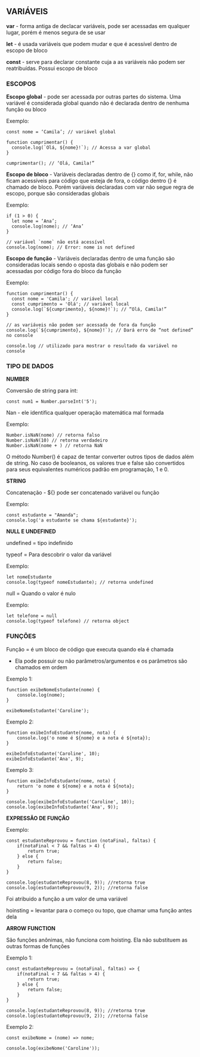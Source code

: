 
<h2>VARIÁVEIS</h2>

<b>var</b> - forma antiga de declacar variáveis, pode ser acessadas em qualquer lugar, porém é menos segura de se usar

<b>let</b> - é usada variáveis que podem mudar e que é acessível dentro de escopo de bloco

<b>const</b> - serve para declarar constante cuja a as variáveis não podem ser reatribuídas. Possui escopo de bloco 


<h3>ESCOPOS</h3>

<b>Escopo global</b> - pode ser acessada por outras partes do sistema. Uma variável é considerada global quando não é declarada dentro de nenhuma função ou bloco 

Exemplo:

~~~
const nome = ‘Camila’; // variável global

function cumprimentar() {
  console.log(`Olá, ${nome}!`); // Acessa a var global
}

cumprimentar(); // ‘Olá, Camila!”
~~~

<b>Escopo de bloco</b> - Variáveis declaradas dentro de {} como if, for, while, não ficam acessíveis para código que esteja de fora, o código dentro {} é chamado de bloco. Porém variáveis declaradas com var não segue regra de escopo, porque são consideradas globais

Exemplo:

~~~
if (1 > 0) {
  let nome = ‘Ana’;
  console.log(nome); // ‘Ana’
}

// variável `nome` não está acessível
console.log(nome); // Error: nome is not defined
~~~

<b>Escopo de função</b> - Variáveis declaradas dentro de uma função são consideradas locais sendo o oposta das globais e não podem ser acessadas por código fora do bloco da função

Exemplo: 

~~~
function cumprimentar() {
  const nome = 'Camila'; // variável local
  const cumprimento = 'Olá'; // variável local
  console.log(`${cumprimento}, ${nome}!`); // “Olá, Camila!”
}

// as variáveis não podem ser acessada de fora da função
console.log(`${cumprimento}, ${nome}!`); // Dará erro de “not defined” no console

console.log // utilizado para mostrar o resultado da variável no console
~~~

<h3>TIPO DE DADOS </h3>

<b>NUMBER</b>

Conversão de string para int:

~~~
const num1 = Number.parseInt('5');
~~~

Nan - ele identifica qualquer operação matemática mal formada

Exemplo:

~~~
Number.isNaN(nome) // retorna falso
Number.isNaN(10) // retorna verdadeiro
Number.isNaN(nome + ) // retorna NaN
~~~

O método Number() é capaz de tentar converter outros tipos de dados além de string. No caso de booleanos, os valores true e false são convertidos para seus equivalentes numéricos padrão em programação, 1 e 0.

<b>STRING </b>

Concatenação - ${} pode ser concatenado variável ou função

Exemplo: 

~~~
const estudante = "Amanda";
console.log('a estudante se chama ${estudante}'); 
~~~

<b>NULL E UNDEFINED </b>

undefined = tipo indefinido

typeof = Para descobrir o valor da variável

Exemplo:

~~~
let nomeEstudante
console.log(typeof nomeEstudante); // retorna undefined
~~~

null = Quando o valor é nulo

Exemplo:

~~~
let telefone = null 
console.log(typeof telefone) // retorna object
~~~

<h3>FUNÇÕES</h3>

Função = é um bloco de código que executa quando ela é chamada
* Ela pode possuir ou não parâmetros/argumentos e os parâmetros são chamados em ordem


Exemplo 1:

~~~
function exibeNomeEstudante(nome) {
	console.log(nome);
}

exibeNomeEstudante('Caroline');
~~~

Exemplo 2:

~~~
function exibeInfoEstudante(nome, nota) {
	console.log('o nome é ${nome} e a nota é ${nota});
}

exibeInfoEstudante('Caroline', 10);
exibeInfoEstudante('Ana', 9);
~~~

Exemplo 3:

~~~
function exibeInfoEstudante(nome, nota) {
	return 'o nome é ${nome} e a nota é ${nota};
}

console.log(exibeInfoEstudante('Caroline', 10));
console.log(exibeInfoEstudante('Ana', 9));
~~~

<b>EXPRESSÃO DE FUNÇÃO</b>

Exemplo:

~~~
const estudanteReprovou = function (notaFinal, faltas) {
	if(notaFinal < 7 && faltas > 4) {
		return true;
	} else {
		return false;
	}
}

console.log(estudanteReprovou(8, 9)); //retorna true
console.log(estudanteReprovou(9, 2)); //retorna false
~~~

Foi atribuido a função a um valor de uma variável

hoinsting = levantar para o começo ou topo, que chamar uma função antes dela


<b>ARROW FUNCTION</b>

São funções anônimas, não funciona com hoisting. Ela não substituem as outras formas de funções

Exemplo 1:

~~~
const estudanteReprovou = (notaFinal, faltas) => {
	if(notaFinal < 7 && faltas > 4) {
		return true;
	} else {
		return false;
	}
}

console.log(estudanteReprovou(8, 9)); //retorna true
console.log(estudanteReprovou(9, 2)); //retorna false
~~~

Exemplo 2:

~~~
const exibeNome = (nome) => nome;

console.log(exibeNome('Caroline'));
~~~

